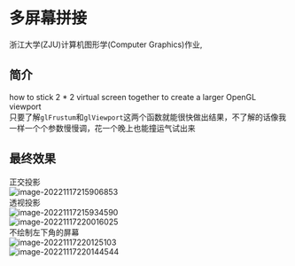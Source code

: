# 多屏幕拼接
浙江大学(ZJU)计算机图形学(Computer Graphics)作业,  
## 简介
how to stick 2 * 2 virtual screen together to create a larger OpenGL viewport  
只要了解`glFrustum`和`glViewport`这两个函数就能很快做出结果，不了解的话像我一样一个个参数慢慢调，花一个晚上也能撞运气试出来  
## 最终效果
正交投影  
![image-20221117215906853](https://user-images.githubusercontent.com/110232285/204294331-53674e0e-0892-4e06-9a32-74861b9513b2.png)  
透视投影  
![image-20221117215934590](https://user-images.githubusercontent.com/110232285/204294709-efdd9072-f694-43d9-9642-986ce2106afe.png)  
![image-20221117220016025](https://user-images.githubusercontent.com/110232285/204294397-bc25978d-622a-498f-a17d-2beb0906315d.png)  
不绘制左下角的屏幕  
![image-20221117220125103](https://user-images.githubusercontent.com/110232285/204294534-8972478a-fdc8-4303-aa7f-5e7b1cf1ba7f.png)  
![image-20221117220144544](https://user-images.githubusercontent.com/110232285/204294555-ab819ba8-320a-4c01-a4a7-c04bb879081e.png)  

